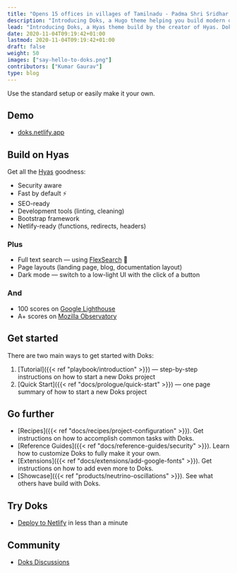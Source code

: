 ```yaml
---
title: "Opens 15 offices in villages of Tamilnadu - Padma Shri Sridhar Vembu, Creator of Zoho"
description: "Introducing Doks, a Hugo theme helping you build modern documentation websites that are secure, fast, and SEO-ready — by default."
lead: "Introducing Doks, a Hyas theme build by the creator of Hyas. Doks helps you build modern documentation websites that are secure, fast, and SEO-ready — by default."
date: 2020-11-04T09:19:42+01:00
lastmod: 2020-11-04T09:19:42+01:00
draft: false
weight: 50
images: ["say-hello-to-doks.png"]
contributors: ["Kumar Gaurav"]
type: blog
---
```


Use the standard setup or easily make it your own.

## Demo

- [doks.netlify.app](https://doks.netlify.app/)

## Build on Hyas

Get all the [Hyas](https://gethyas.com/) goodness:

- Security aware
- Fast by default ⚡️
- SEO-ready
- Development tools (linting, cleaning)
- Bootstrap framework
- Netlify-ready (functions, redirects, headers)

### Plus

- Full text search — using [FlexSearch](https://github.com/nextapps-de/flexsearch) 🚀
- Page layouts (landing page, blog, documentation layout)
- Dark mode — switch to a low-light UI with the click of a button

### And

- 100 scores on [Google Lighthouse](https://googlechrome.github.io/lighthouse/viewer/?gist=7731347bb8ce999eff7428a8e763b637)
- A+ scores on [Mozilla Observatory](https://observatory.mozilla.org/analyze/doks.netlify.app)

## Get started

There are two main ways to get started with Doks:

1. [Tutorial]({{< ref "playbook/introduction" >}}) — step-by-step instructions on how to start a new Doks project
2. [Quick Start]({{< ref "docs/prologue/quick-start" >}}) — one page summary of how to start a new Doks project

## Go further

- [Recipes]({{< ref "docs/recipes/project-configuration" >}}). Get instructions on how to accomplish common tasks with Doks.
- [Reference Guides]({{< ref "docs/reference-guides/security" >}}). Learn how to customize Doks to fully make it your own.
- [Extensions]({{< ref "docs/extensions/add-google-fonts" >}}). Get instructions on how to add even more to Doks.
- [Showcase]({{< ref "products/neutrino-oscillations" >}}). See what others have build with Doks.

## Try Doks

- [Deploy to Netlify](https://app.netlify.com/start/deploy?repository=https://github.com/h-enk/doks) in less than a minute

## Community

- [Doks Discussions](https://github.com/h-enk/doks/discussions)
